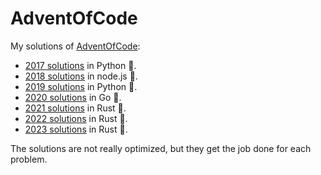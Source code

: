 # AdventOfCode

My solutions of [AdventOfCode](http://adventofcode.com):

- [2017 solutions](https://github.com/gcalmettes/AdventOfCode/tree/master/2017) in Python 🐍.
- [2018 solutions](https://github.com/gcalmettes/AdventOfCode/tree/master/2018) in node.js 🦄.
- [2019 solutions](https://github.com/gcalmettes/AdventOfCode/tree/master/2019) in Python 🐍.
- [2020 solutions](https://github.com/gcalmettes/AdventOfCode/tree/master/2020) in Go 🦥.
- [2021 solutions](https://github.com/gcalmettes/AdventOfCode/tree/master/2021) in Rust 🦀.
- [2022 solutions](https://github.com/gcalmettes/AdventOfCode/tree/master/2022) in Rust 🦀.
- [2023 solutions](https://github.com/gcalmettes/AdventOfCode/tree/master/2023) in Rust 🦀.

The solutions are not really optimized, but they get the job done for each problem.
